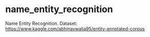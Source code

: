 # name_entity_recognition
Name Entity Recognition.
Dataset: https://www.kaggle.com/abhinavwalia95/entity-annotated-corpus
